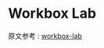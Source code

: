# Workbox Lab

原文参考 : [workbox-lab](https://codelabs.developers.google.com/codelabs/workbox-lab/#0)
